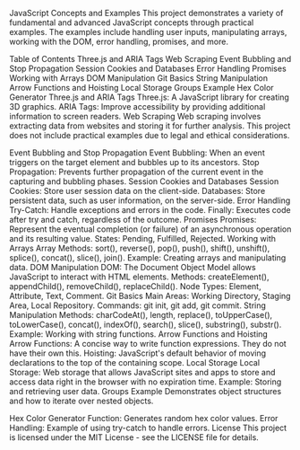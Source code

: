 JavaScript Concepts and Examples
This project demonstrates a variety of fundamental and advanced JavaScript concepts through practical examples. The examples include handling user inputs, manipulating arrays, working with the DOM, error handling, promises, and more.

Table of Contents
Three.js and ARIA Tags
Web Scraping
Event Bubbling and Stop Propagation
Session Cookies and Databases
Error Handling
Promises
Working with Arrays
DOM Manipulation
Git Basics
String Manipulation
Arrow Functions and Hoisting
Local Storage
Groups Example
Hex Color Generator
Three.js and ARIA Tags
Three.js: A JavaScript library for creating 3D graphics.
ARIA Tags: Improve accessibility by providing additional information to screen readers.
Web Scraping
Web scraping involves extracting data from websites and storing it for further analysis. This project does not include practical examples due to legal and ethical considerations.

Event Bubbling and Stop Propagation
Event Bubbling: When an event triggers on the target element and bubbles up to its ancestors.
Stop Propagation: Prevents further propagation of the current event in the capturing and bubbling phases.
Session Cookies and Databases
Session Cookies: Store user session data on the client-side.
Databases: Store persistent data, such as user information, on the server-side.
Error Handling
Try-Catch: Handle exceptions and errors in the code.
Finally: Executes code after try and catch, regardless of the outcome.
Promises
Promises: Represent the eventual completion (or failure) of an asynchronous operation and its resulting value.
States: Pending, Fulfilled, Rejected.
Working with Arrays
Array Methods: sort(), reverse(), pop(), push(), shift(), unshift(), splice(), concat(), slice(), join().
Example: Creating arrays and manipulating data.
DOM Manipulation
DOM: The Document Object Model allows JavaScript to interact with HTML elements.
Methods: createElement(), appendChild(), removeChild(), replaceChild().
Node Types: Element, Attribute, Text, Comment.
Git Basics
Main Areas: Working Directory, Staging Area, Local Repository.
Commands: git init, git add, git commit.
String Manipulation
Methods: charCodeAt(), length, replace(), toUpperCase(), toLowerCase(), concat(), indexOf(), search(), slice(), substring(), substr().
Example: Working with string functions.
Arrow Functions and Hoisting
Arrow Functions: A concise way to write function expressions. They do not have their own this.
Hoisting: JavaScript's default behavior of moving declarations to the top of the containing scope.
Local Storage
Local Storage: Web storage that allows JavaScript sites and apps to store and access data right in the browser with no expiration time.
Example: Storing and retrieving user data.
Groups Example
Demonstrates object structures and how to iterate over nested objects.

Hex Color Generator
Function: Generates random hex color values.
Error Handling: Example of using try-catch to handle errors.
License
This project is licensed under the MIT License - see the LICENSE file for details.